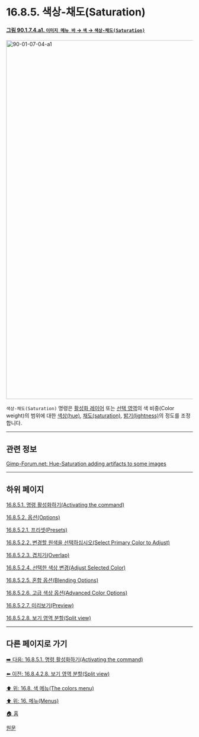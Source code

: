 # 16.8.5. 색상-채도(Saturation)

<a id="90-01-07-04-a1"></a>

#### [그림 90.1.7.4.a1. `이미지 메뉴 바` → `색` → `색상-채도(Saturation)`](./90-01-07-04-hue_saturation.md#90-01-07-04-a1)
<img width="916" height="970" alt="90-01-07-04-a1" src="https://github.com/user-attachments/assets/37058212-c5c0-4320-9578-84578970e332" />

`색상-채도(Saturation)` 명령은 [활성화 레이어](./19-glossaryx-active_layer.md) 또는 [선택 영역](./19-glossaryx-selection.md)의 색 비중(Color weight)의 범위에 대한 [색상(hue)](./19-glossaryx-hue.md), [채도(saturation)](./19-glossaryx-saturation.md), [밝기(lightness)](./19-glossaryx-brightness.md)의 정도를 조정합니다.

<a comment="TODO 번역이 매끄럽지 않음. 개선 필요."></a>

***

## 관련 정보
[Gimp-Forum.net: Hue-Saturation adding artifacts to some images](https://www.gimp-forum.net/Thread-Hue-Saturation-adding-artifacts-to-some-images?page=2)

<a comment="TODO 정리 필요"></a>

***

## 하위 페이지

[16.8.5.1. 명령 활성화하기(Activating the command)](./16-08-05-01-activating_the_command.md)

[16.8.5.2. 옵션(Options)](./16-08-05-02-00-options.md)

[16.8.5.2.1. 프리셋(Presets)](./16-08-05-02-01-presets.md)

[16.8.5.2.2. 변경할 원색을 선택하십시오(Select Primary Color to Adjust)](./16-08-05-02-02-select_primary_color_to_adjust.md)

[16.8.5.2.3. 겹치기(Overlap)](./16-08-05-02-03-overlap.md)

[16.8.5.2.4. 선택한 색상 변경(Adjust Selected Color)](./16-08-05-02-04-adjust_selected_color.md)

[16.8.5.2.5. 혼합 옵션(Blending Options)](./16-08-05-02-05-blending_options.md)

[16.8.5.2.6. 고급 색상 옵션(Advanced Color Options)](./16-08-05-02-06-advanced_color_options.md)

[16.8.5.2.7. 미리보기(Preview)](./16-08-05-02-07-preview.md)

[16.8.5.2.8. 보기 영역 분할(Split view)](./16-08-05-02-08-split_view.md)

***

## 다른 페이지로 가기

[➡️ 다음: 16.8.5.1. 명령 활성화하기(Activating the command)](./16-08-05-01-activating_the_command.md)

[⬅️ 이전: 16.8.4.2.8. 보기 영역 분할(Split view)](./16-08-04-02-08-split_view.md)

[⬆️ 위: 16.8. 색 메뉴(The colors menu)](./16-08-00-the-colors-menu.md)

[⬆️ 위: 16. 메뉴(Menus)](./16-00-menus.md)

[🏠 홈](./00-home.md)

[원문](https://docs.gimp.org/2.10/ko/gimp-tool-hue-saturation.html)